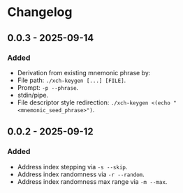 # Changelog

## 0.0.3 - 2025-09-14

### Added

- Derivation from existing mnemonic phrase by:
 - File path: `./xch-keygen [...] [FILE]`.
 - Prompt: `-p --phrase`.
 - stdin/pipe.
 - File descriptor style redirection: `./xch-keygen <(echo "<mnemonic_seed_phrase>")`.

## 0.0.2 - 2025-09-12

### Added

- Address index stepping via `-s --skip`.
- Address index randomness via `-r --random`.
- Address index randomness max range via `-m --max`.